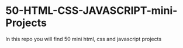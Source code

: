 # 50-HTML-CSS-JAVASCRIPT-mini-Projects
In this repo you will find 50 mini html, css and javascript projects
